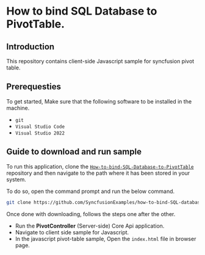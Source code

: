 # How to bind SQL Database to PivotTable.

## Introduction

This repository contains client-side Javascript sample for syncfusion pivot table.

## Prerequesties

To get started, Make sure that the following software to be installed in the machine.

* `git`
* `Visual Studio Code`
* `Visual Studio 2022`

## Guide to download and run sample

To run this application, clone the [`How-to-bind-SQL-Database-to-PivotTable`](https://github.com/SyncfusionExamples/how-to-bind-SQL-database-to-pivot-table) repository and then navigate to the path where it has been stored in your system.

To do so, open the command prompt and run the below command.

```sh
git clone https://github.com/SyncfusionExamples/how-to-bind-SQL-database-to-pivot-table
```

Once done with downloading, follows the steps one after the other.

* Run the **PivotController** (Server-side) Core Api application.
* Navigate to client side sample for Javascript.
* In the javascript pivot-table sample, Open the `index.html` file in browser page.